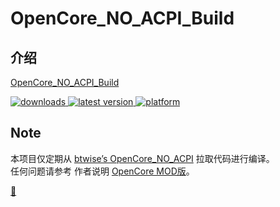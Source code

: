 # OpenCore_NO_ACPI_Build

## 介绍  
[OpenCore_NO_ACPI_Build](https://github.com/wjz304/OpenCore_NO_ACPI_Build)

<!-- downloads -->
<a href="https://github.com/wjz304/OpenCore_NO_ACPI_Build/releases">
<img src="https://img.shields.io/github/downloads/wjz304/OpenCore_NO_ACPI_Build/total.svg?style=flat" alt="downloads"/>
</a>
<!-- version -->
<a href="https://github.com/wjz304/OpenCore_NO_ACPI_Build/releases">
<img src="https://img.shields.io/github/release-pre/wjz304/OpenCore_NO_ACPI_Build.svg?style=flat" alt="latest version"/>
</a>
<!-- platform -->
<a href="https://github.com/wjz304/OpenCore_NO_ACPI_Build">
<img src="https://img.shields.io/badge/platform-macOS-lightgrey.svg?style=flat" alt="platform"/>
</a>

## Note
本项目仅定期从 [btwise’s OpenCore_NO_ACPI](https://gitee.com/btwise/OpenCore_NO_ACPI) 拉取代码进行编译。  
任何问题请参考 作者说明  [OpenCore MOD版](https://bbs.pcbeta.com/viewthread-1838814-1-1.html)。 


[👻 ](https://github.com/wjz304/OpenCore_NO_ACPI_Build/issues/1)
